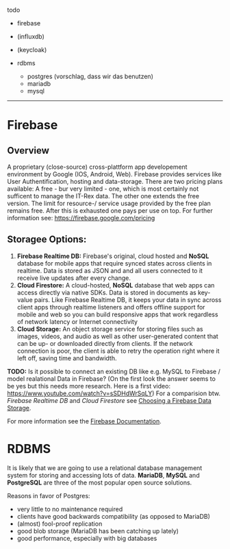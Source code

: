todo

- firebase
- (influxdb)

- (keycloak)

- rdbms
  - postgres (vorschlag, dass wir das benutzen)
  - mariadb
  - mysql
  
---

# Firebase
## Overview
A proprietary (close-source) cross-plattform app developement environment by Google (IOS, Android, Web). Firebase provides services like User Authentification, hosting and data-storage. There are two pricing plans available: A free - bur very limited - one, which is most certainly not sufficent to manage the IT-Rex data. The other one extends the free version. The limit for resource-/ service usage provided by the free plan remains free. After this is exhausted one pays per use on top. For further information see: https://firebase.google.com/pricing 

## Storagee Options:
1. **Firebase Realtime DB:** Firebase's original, cloud hosted and **NoSQL** database for mobile apps that require synced states across clients in realtime. Data is stored as JSON and and all users connected to it receive live updates after every change.
2. **Cloud Firestore:** A cloud-hosted, **NoSQL** database that web apps can access directly via native SDKs. Data is stored in documents as key-value pairs. Like Firebase Realtime DB, it keeps your data in sync across client apps through realtime listeners and offers offline support for mobile and web so you can build responsive apps that work regardless of network latency or Internet connectivity
3. **Cloud Storage:** An object storage service for storing files such as images, videos, and audio as well as other user-generated content that can be up- or downloaded directly from clients. If the network connection is poor, the client is able to retry the operation right where it left off, saving time and bandwidth.

**TODO:** Is it possible to connect an existing DB like e.g. MySQL to Firebase / model realational Data in Firebase? (On the first look the answer seems to be yes but this needs more research. Here is a first video: https://www.youtube.com/watch?v=sSDHdWrSqLY)
For a comparision btw. *Firebase Realtime DB* and  *Cloud Firestore*  see [Choosing a Firebase Data Storage](https://firebase.google.com/docs/firestore/rtdb-vs-firestore?hl=en).

For more information see the [Firebase Documentation](https://firebase.google.com/docs). 



# RDBMS

It is likely that we are going to use a relational database management system for storing and accessing lots of data. **MariaDB**, **MySQL** and **PostgreSQL** are three of the most popular open source solutions.  

Reasons in favor of Postgres:

- very little to no maintenance required
- clients have good backwards compatibility (as opposed to MariaDB)
- (almost) fool-proof replication
- good blob storage (MariaDB has been catching up lately)
- good performance, especially with big databases

